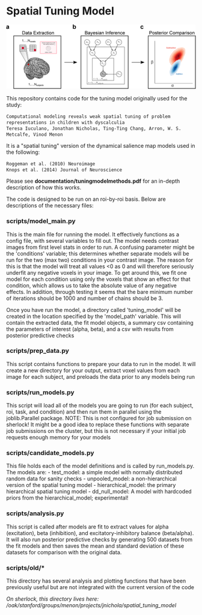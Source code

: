 # Spatial Tuning Model
![alt text](https://github.com/StanfordCosyne/spatial_tuning_model/blob/fc2698ac556504eb84e887d9e1ac6af6496939b3/figures/methods_figure.png)



This repository contains code for the tuning model originally used for the study:

    Computational modeling reveals weak spatial tuning of problem representations in children with dyscalculia
    Teresa Iuculano, Jonathan Nicholas, Ting-Ting Chang, Arron, W. S. Metcalfe, Vinod Menon

It is a "spatial tuning" version of the dynamical salience map models used in the following:

    Roggeman et al. (2010) Neuroimage
    Knops et al. (2014) Journal of Neuroscience

Please see **documentation/tuningmodelmethods.pdf** for an in-depth description of how this works.

The code is designed to be run on an roi-by-roi basis. Below are descriptions of the necessary files:

### scripts/model_main.py
This is the main file for running the model. It effectively functions as a config file, with several
variables to fill out. The model needs contrast images from first level stats in order to run. A confusing
parameter might be the 'conditions' variable; this determines whether separate models will be run for the
two (max two) conditions in your contrast image. The reason for this is that the model will treat all values
<0 as 0 and will therefore seriously underfit any negative voxels in your image. To get around this, we
fit one model for each condition using only the voxels that show an effect for that condition, which allows
us to take the absolute value of any negative effects. In addition, through testing it seems that the bare
minimum number of iterations should be 1000 and number of chains should be 3.

Once you have run the model, a directory called 'tuning_model' will be created in the location specified
by the 'model_path' variable. This will contain the extracted data, the fit model objects, a summary csv
containing the parameters of interest (alpha, beta), and a csv with results from posterior predictive checks

### scripts/prep_data.py
This script contains functions to prepare your data to run in the model. It will create a new directory
for your output, extract voxel values from each image for each subject, and preloads the data prior to
any models being run

### scripts/run_models.py
This script will load all of the models you are going to run (for each subject, roi, task, and condition)
and then run them in parallel using the joblib.Parallel package. NOTE: This is not configured for job
submission on sherlock! It might be a good idea to replace these functions with separate job submissions
on the cluster, but this is not necessary if your initial job requests enough memory for your models

### scripts/candidate_models.py
This file holds each of the model definitions and is called by run_models.py. The models are:
	- test_model: a simple model with normally distributed random data for sanity checks
	- unpooled_model: a non-hierarchical version of the spatial tuning model
	- hierarchical_model: the primary hierarchical spatial tuning model 
	- dd_null_model: A model with hardcoded priors from the hierarchical_model; experimental!

### scripts/analysis.py
This script is called after models are fit to extract values for alpha (excitation), beta (inhibition),
and excitatory-inhibitory balance (beta/alpha). It will also run posterior predictive checks by 
generating 500 datasets from the fit models and then saves the mean and standard deviation of these
datasets for comparison with the original data.

### scripts/old/*
This directory has several analysis and plotting functions that have been previously useful but are
not integrated with the current version of the code

*On sherlock, this directory lives here: /oak/stanford/groups/menon/projects/jnichola/spatial_tuning_model*
